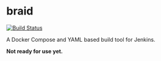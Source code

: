 # braid
[![Build Status](https://travis-ci.org/chinthakagodawita/braid.svg?branch=master)](https://travis-ci.org/chinthakagodawita/braid)

A Docker Compose and YAML based build tool for Jenkins.

**Not ready for use yet.**
